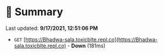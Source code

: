 # 📖 Summary
Last updated: **9/17/2021, 12:51:06 PM**

- `GET` [https://Bhadwa-sala.toxicblte.repl.co](https://Bhadwa-sala.toxicblte.repl.co) - **Down** (181ms)
